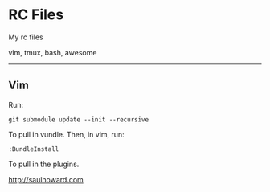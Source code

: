 # RC Files

My rc files

vim, tmux, bash, awesome 

***

## Vim

Run:

    git submodule update --init --recursive

To pull in vundle. Then, in vim, run:

    :BundleInstall

To pull in the plugins.


http://saulhoward.com
